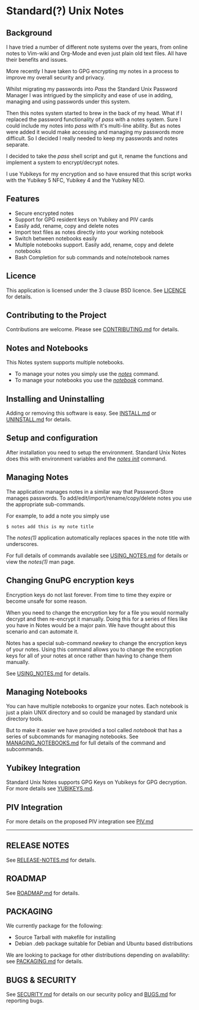 # Standard(?) Unix Notes

## Background
I have tried a number of different note systems over the years, from 
online notes to Vim-wiki and Org-Mode and even just plain old text files. 
All have their benefits and issues.   

More recently I have taken to GPG encrypting my notes in a process to 
improve my overall security and privacy.  

Whilst migrating my passwords into *Pass* the Standard Unix Password 
Manager I was intrigued by the simplicity and ease of use in adding, 
managing and using passwords under this system.  

Then this notes system started to brew in the back of my head. What if 
I replaced the password functionality of *pass* with a notes system. 
Sure I could include my notes into *pass* with it's multi-line ability. 
But as notes were added it would make accessing and managing my 
passwords more difficult. So I decided I really needed to keep my 
passwords and notes separate.      

I decided to take the *pass* shell script and gut it, rename the 
functions and implement a system to encrypt/decrypt notes.  

I use Yubikeys for my encryption and so have ensured that this script 
works with the Yubikey 5 NFC, Yubikey 4 and the Yubikey NEO.

## Features
 
- Secure encrypted notes
- Support for GPG resident keys on Yubikey and PIV cards
- Easily add, rename, copy and delete notes
- Import text files as notes directly into your working notebook
- Switch between notebooks easily 
- Multiple notebooks support. Easily add, rename, copy and delete notebooks 
- Bash Completion for sub commands and note/notebook names


## Licence

This application is licensed under the 3 clause BSD licence. See 
[LICENCE](LICENCE) for details.


## Contributing to the Project

Contributions are welcome. Please see [CONTRIBUTING.md](CONTRIBUTING.md) for details.


## Notes and Notebooks

This Notes system supports multiple notebooks. 

- To manage your notes you simply use the *[notes](USING_NOTES.md)* command.
- To manage your notebooks you use the *[notebook](MANAGING_NOTEBOOKS.md)* command.


## Installing and Uninstalling

Adding or removing this software is easy. See [INSTALL.md](INSTALL.md) 
or [UNINSTALL.md](UNINSTALL.md) for details.


## Setup and configuration

After installation you need to setup the environment. Standard Unix 
Notes does this with environment variables and the *[notes 
init](USING_NOTES.md)* command.


## Managing Notes

The application manages notes in a similar way that Password-Store 
manages passwords. To add/edit/import/rename/copy/delete notes you use 
the appropriate sub-commands.

For example, to add a note you simply use 

```shell
$ notes add this is my note title
```

The *notes(1)* application automatically replaces spaces in the note title 
with underscores.

For full details of commands available see 
[USING_NOTES.md](USING_NOTES.md) for details or view the *notes(1)* man 
page.


## Changing GnuPG encryption keys

Encryption keys do not last forever. From time to time they expire or 
become unsafe for some reason. 

When you need to change the encryption key for a file you would normally 
decrypt and then re-encrypt it manually. Doing this for a series of 
files like you have in Notes would be a major pain. We have thought 
about this scenario and can automate it.

Notes has a special sub-command *newkey* to change the encryption keys 
of your notes. Using this command allows you to change the encryption 
keys for all of your notes at once rather than having to change them 
manually.

See [USING_NOTES.md](USING_NOTES.md) for details.


## Managing Notebooks

You can have multiple notebooks to organize your notes. Each notebook is 
just a plain UNIX directory and so could be managed by standard unix 
directory tools. 

But to make it easier we have provided a tool called *notebook* that has 
a series of subcommands for managing notebooks. See 
[MANAGING_NOTEBOOKS.md](MANAGING_NOTEBOOKS.md) for full details of the 
command and subcommands.


## Yubikey Integration

Standard Unix Notes supports GPG Keys on Yubikeys for GPG decryption. 
For more details see [YUBIKEYS.md](YUBIKEYS.md).


## PIV Integration

For more details on the proposed PIV integration see [PIV.md](PIV.md)

---

## RELEASE NOTES

See [RELEASE-NOTES.md](RELEASE-NOTES.md) for details.

## ROADMAP

See [ROADMAP.md](ROADMAP.md) for details.

## PACKAGING 

We currently package for the following:

- Source Tarball with makefile for installing 
- Debian .deb package suitable for Debian and Ubuntu based distributions

We are looking to package for other distributions depending on 
availability: see [PACKAGING.md](PACKAGING.md) for details.

## BUGS & SECURITY

See [SECURITY.md](SECURITY.md) for details on our security policy and 
[BUGS.md](BUGS.md) for reporting bugs.
